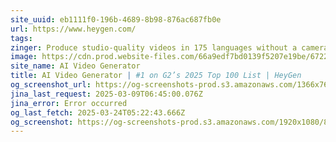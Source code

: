 ```yaml
---
site_uuid: eb1111f0-196b-4689-8b98-876ac687fb0e
url: https://www.heygen.com/
tags: 
zinger: Produce studio-quality videos in 175 languages without a camera or crew.
image: https://cdn.prod.website-files.com/66a9edf7bd0139f5207e19be/6722642f01b5171be0920f3f_HeyGen_AI-Video_Generator-Platform.png
site_name: AI Video Generator
title: AI Video Generator | #1 on G2’s 2025 Top 100 List | HeyGen
og_screenshot_url: https://og-screenshots-prod.s3.amazonaws.com/1366x768/80/false/c0fadff54acb974981c2160509946bb429736ff7bee1b8892218f022386d33b8.jpeg
jina_last_request: 2025-03-09T06:45:00.076Z
jina_error: Error occurred
og_last_fetch: 2025-03-24T05:22:43.666Z
og_screenshot: https://og-screenshots-prod.s3.amazonaws.com/1920x1080/80/false/c0fadff54acb974981c2160509946bb429736ff7bee1b8892218f022386d33b8.jpeg
---
```


